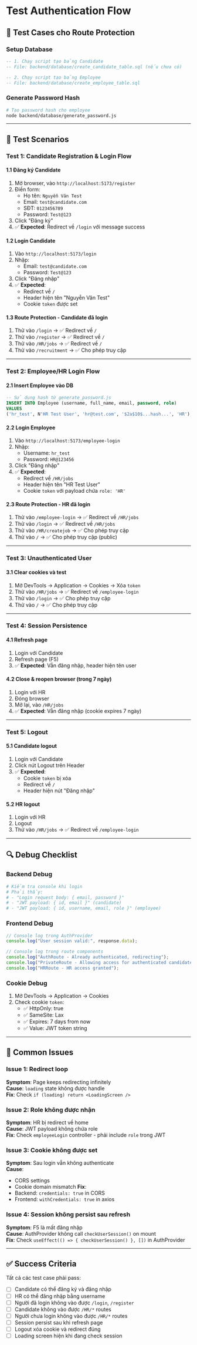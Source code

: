 # Test Authentication Flow

## 🧪 Test Cases cho Route Protection

### Setup Database
```sql
-- 1. Chạy script tạo bảng Candidate
-- File: backend/database/create_candidate_table.sql (nếu chưa có)

-- 2. Chạy script tạo bảng Employee
-- File: backend/database/create_employee_table.sql
```

### Generate Password Hash
```bash
# Tạo password hash cho employee
node backend/database/generate_password.js
```

---

## 📝 Test Scenarios

### Test 1: Candidate Registration & Login Flow

#### 1.1 Đăng ký Candidate
1. Mở browser, vào `http://localhost:5173/register`
2. Điền form:
   - Họ tên: `Nguyễn Văn Test`
   - Email: `test@candidate.com`
   - SĐT: `0123456789`
   - Password: `Test@123`
3. Click "Đăng ký"
4. ✅ **Expected**: Redirect về `/login` với message success

#### 1.2 Login Candidate
1. Vào `http://localhost:5173/login`
2. Nhập:
   - Email: `test@candidate.com`
   - Password: `Test@123`
3. Click "Đăng nhập"
4. ✅ **Expected**: 
   - Redirect về `/`
   - Header hiện tên "Nguyễn Văn Test"
   - Cookie `token` được set

#### 1.3 Route Protection - Candidate đã login
1. Thử vào `/login` → ✅ Redirect về `/`
2. Thử vào `/register` → ✅ Redirect về `/`
3. Thử vào `/HR/jobs` → ✅ Redirect về `/`
4. Thử vào `/recruitment` → ✅ Cho phép truy cập

---

### Test 2: Employee/HR Login Flow

#### 2.1 Insert Employee vào DB
```sql
-- Sử dụng hash từ generate_password.js
INSERT INTO Employee (username, full_name, email, password, role)
VALUES 
('hr_test', N'HR Test User', 'hr@test.com', '$2a$10$...hash...', 'HR');
```

#### 2.2 Login Employee
1. Vào `http://localhost:5173/employee-login`
2. Nhập:
   - Username: `hr_test`
   - Password: `HR@123456`
3. Click "Đăng nhập"
4. ✅ **Expected**: 
   - Redirect về `/HR/jobs`
   - Header hiện tên "HR Test User"
   - Cookie `token` với payload chứa `role: 'HR'`

#### 2.3 Route Protection - HR đã login
1. Thử vào `/employee-login` → ✅ Redirect về `/HR/jobs`
2. Thử vào `/login` → ✅ Redirect về `/HR/jobs`
3. Thử vào `/HR/createjob` → ✅ Cho phép truy cập
4. Thử vào `/` → ✅ Cho phép truy cập (public)

---

### Test 3: Unauthenticated User

#### 3.1 Clear cookies và test
1. Mở DevTools → Application → Cookies → Xóa `token`
2. Thử vào `/HR/jobs` → ✅ Redirect về `/employee-login`
3. Thử vào `/login` → ✅ Cho phép truy cập
4. Thử vào `/` → ✅ Cho phép truy cập

---

### Test 4: Session Persistence

#### 4.1 Refresh page
1. Login với Candidate
2. Refresh page (F5)
3. ✅ **Expected**: Vẫn đăng nhập, header hiện tên user

#### 4.2 Close & reopen browser (trong 7 ngày)
1. Login với HR
2. Đóng browser
3. Mở lại, vào `/HR/jobs`
4. ✅ **Expected**: Vẫn đăng nhập (cookie expires 7 ngày)

---

### Test 5: Logout

#### 5.1 Candidate logout
1. Login với Candidate
2. Click nút Logout trên Header
3. ✅ **Expected**: 
   - Cookie `token` bị xóa
   - Redirect về `/`
   - Header hiện nút "Đăng nhập"

#### 5.2 HR logout
1. Login với HR
2. Logout
3. Thử vào `/HR/jobs` → ✅ Redirect về `/employee-login`

---

## 🔍 Debug Checklist

### Backend Debug
```bash
# Kiểm tra console khi login
# Phải thấy:
# - "Login request body: { email, password }"
# - "JWT payload: { id, email }" (candidate)
# - "JWT payload: { id, username, email, role }" (employee)
```

### Frontend Debug
```javascript
// Console log trong AuthProvider
console.log("User session valid:", response.data);

// Console log trong route components
console.log("AuthRoute - Already authenticated, redirecting");
console.log("PrivateRoute - Allowing access for authenticated candidate");
console.log("HRRoute - HR access granted");
```

### Cookie Debug
1. Mở DevTools → Application → Cookies
2. Check cookie `token`:
   - ✅ HttpOnly: true
   - ✅ SameSite: Lax
   - ✅ Expires: 7 days from now
   - ✅ Value: JWT token string

---

## 🐛 Common Issues

### Issue 1: Redirect loop
**Symptom**: Page keeps redirecting infinitely  
**Cause**: `loading` state không được handle  
**Fix**: Check `if (loading) return <LoadingScreen />`

### Issue 2: Role không được nhận
**Symptom**: HR bị redirect về home  
**Cause**: JWT payload không chứa role  
**Fix**: Check `employeeLogin` controller - phải include `role` trong JWT

### Issue 3: Cookie không được set
**Symptom**: Sau login vẫn không authenticate  
**Cause**: 
- CORS settings
- Cookie domain mismatch
**Fix**: 
- Backend: `credentials: true` in CORS
- Frontend: `withCredentials: true` in axios

### Issue 4: Session không persist sau refresh
**Symptom**: F5 là mất đăng nhập  
**Cause**: AuthProvider không call `checkUserSession()` on mount  
**Fix**: Check `useEffect(() => { checkUserSession() }, [])` in AuthProvider

---

## ✅ Success Criteria

Tất cả các test case phải pass:
- [ ] Candidate có thể đăng ký và đăng nhập
- [ ] HR có thể đăng nhập bằng username
- [ ] Người đã login không vào được `/login`, `/register`
- [ ] Candidate không vào được `/HR/*` routes
- [ ] Người chưa login không vào được `/HR/*` routes
- [ ] Session persist sau khi refresh page
- [ ] Logout xóa cookie và redirect đúng
- [ ] Loading screen hiện khi đang check session
